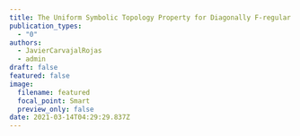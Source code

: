 ```yaml
---
title: The Uniform Symbolic Topology Property for Diagonally F-regular Algebras
publication_types:
  - "0"
authors:
  - JavierCarvajalRojas
  - admin
draft: false
featured: false
image:
  filename: featured
  focal_point: Smart
  preview_only: false
date: 2021-03-14T04:29:29.837Z
---
```

